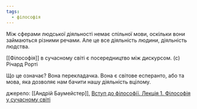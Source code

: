 ```yaml
---
tags:
  - філософія
---
```


Між сферами людської діяльності немає спільної мови, оскільки вони займаються різними речами. Але це все діяльність людини, діяльність людства.

[[Філософія]] в сучасному світі є посередництво між дискурсом. (c) Річард Рорті

Що це означає? Вона перекладачка. Вона є світове есперанто, або та мова, яка дозволяє нам бачити нашу діяльність вцілому.

джерело: [[Андрій Баумейстер]], [Вступ до філософії. Лекція 1. Філософія у сучасному світі](https://www.youtube.com/watch?v=yHKf-H5OZlE&t=3280s)